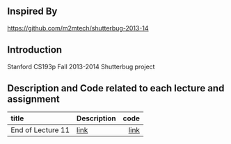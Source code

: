## Inspired By
https://github.com/m2mtech/shutterbug-2013-14

## Introduction
Stanford CS193p Fall 2013-2014 Shutterbug project

## Description and Code related to each lecture and assignment

| title      | Description| code        | 
|:-----------|:-----------|------------:|
|End of Lecture 11| [link](https://github.com/HaeSeongPark/Shutterbug-2013-14/blob/master/Description/End%20of%20Lecture%2011.md)   |   [link](https://github.com/HaeSeongPark/Shutterbug-2013-14/tree/endOfLecture11)|




